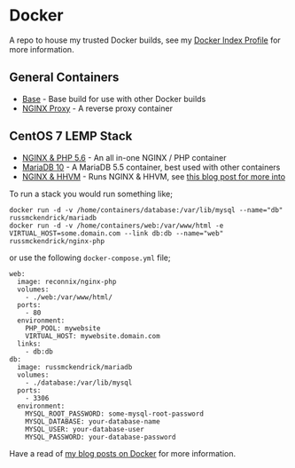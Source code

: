 Docker
=============

A repo to house my trusted Docker builds, see my [Docker Index Profile](https://index.docker.io/u/russmckendrick/) for more information.

## General Containers

- [Base](https://registry.hub.docker.com/u/russmckendrick/base/) - Base build for use with other Docker builds
- [NGINX Proxy](https://registry.hub.docker.com/u/russmckendrick/nginx-proxy/) - A reverse proxy container

## CentOS 7 LEMP Stack

- [NGINX & PHP 5.6](https://registry.hub.docker.com/u/russmckendrick/nginx-php/) - An all in-one NGINX / PHP container
- [MariaDB 10](https://registry.hub.docker.com/u/russmckendrick/mariadb/) - A MariaDB 5.5 container, best used with other containers
- [NGINX & HHVM](https://registry.hub.docker.com/u/russmckendrick/nginx-hhvm/) - Runs NGINX & HHVM, see [this blog post for more into](https://media-glass.es/2014/11/09/experiment-docker-hhvm/)

To run a stack you would run something like;

```
docker run -d -v /home/containers/database:/var/lib/mysql --name="db" russmckendrick/mariadb
docker run -d -v /home/containers/web:/var/www/html -e VIRTUAL_HOST=some.domain.com --link db:db --name="web" russmckendrick/nginx-php
```

or use the following `docker-compose.yml` file;

```
web:
  image: reconnix/nginx-php
  volumes:
    - ./web:/var/www/html/
  ports:
    - 80
  environment:
    PHP_POOL: mywebsite
    VIRTUAL_HOST: mywebsite.domain.com
  links:
    - db:db
db:
  image: russmckendrick/mariadb
  volumes:
    - ./database:/var/lib/mysql
  ports:
    - 3306
  environment:
    MYSQL_ROOT_PASSWORD: some-mysql-root-password
    MYSQL_DATABASE: your-database-name
    MYSQL_USER: your-database-user
    MYSQL_PASSWORD: your-database-password
```

Have a read of [my blog posts on Docker](https://media-glass.es/tag/docker/) for more information.